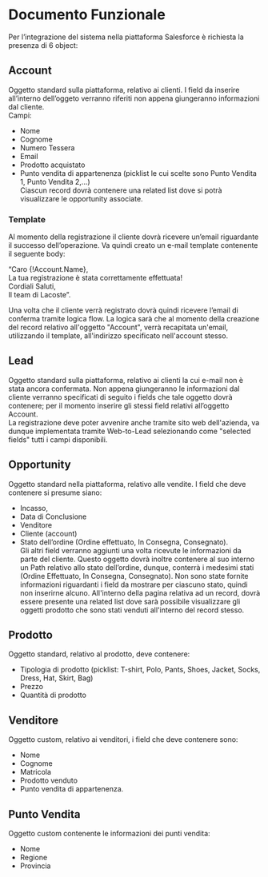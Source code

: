 
# Documento Funzionale
Per l’integrazione del sistema nella piattaforma Salesforce è richiesta la presenza di 6 object:

## Account
Oggetto standard sulla piattaforma, relativo ai clienti. I field da inserire all’interno dell’oggeto verranno riferiti non appena giungeranno informazioni dal cliente.  
Campi: 
* Nome
* Cognome
* Numero Tessera
* Email
* Prodotto acquistato
* Punto vendita di appartenenza (picklist le cui scelte sono Punto Vendita 1, Punto Vendita 2,...)  
Ciascun record dovrà contenere una related list dove si potrà visualizzare le opportunity associate.
### Template
Al momento della registrazione il cliente dovrà ricevere un’email riguardante il successo dell’operazione. Va quindi creato un e-mail template contenente il seguente body:  

“Caro {!Account.Name},  
La tua registrazione è stata correttamente effettuata!  
Cordiali Saluti,  
Il team di Lacoste”.  

Una volta che il cliente verrà registrato dovrà quindi ricevere l’email di conferma tramite logica flow. La logica sarà che al momento della creazione del record relativo all'oggetto "Account", verrà recapitata un'email, utilizzando il template, all'indirizzo specificato nell'account stesso.

## Lead 
Oggetto standard sulla piattaforma, relativo ai clienti la cui e-mail non è stata ancora confermata. Non appena giungeranno le informazioni dal cliente verranno specificati di seguito i fields che tale oggetto dovrà contenere;
per il momento inserire gli stessi field relativi all’oggetto Account.  
La registrazione deve poter avvenire anche tramite sito web dell'azienda, va dunque implementata tramite Web-to-Lead selezionando come "selected fields" tutti i campi disponibili.

## Opportunity
Oggetto standard nella piattaforma, relativo alle vendite. I field che deve contenere si presume siano:
* Incasso,
* Data di Conclusione
* Venditore
* Cliente (account)
* Stato dell’ordine (Ordine effettuato, In Consegna, Consegnato).  
Gli altri field verranno aggiunti una volta ricevute le informazioni da parte del cliente.
Questo oggetto dovrà inoltre contenere al suo interno un Path relativo allo stato dell’ordine, dunque, conterrà i medesimi stati (Ordine Effettuato, In Consegna, Consegnato). 
Non sono state fornite informazioni riguardanti i field da mostrare per ciascuno stato, quindi non inserirne alcuno.
All'interno della pagina relativa ad un record, dovrà essere presente una related list dove sarà possibile visualizzare gli oggetti prodotto che sono stati venduti all'interno del record stesso.

## Prodotto
Oggetto standard, relativo al prodotto, deve contenere:
* Tipologia di prodotto (picklist: T-shirt, Polo, Pants, Shoes, Jacket, Socks, Dress, Hat, Skirt, Bag)
* Prezzo
* Quantità di prodotto  

## Venditore
Oggetto custom, relativo ai venditori, i field che deve contenere sono:
* Nome
* Cognome
* Matricola
* Prodotto venduto
* Punto vendita di appartenenza.  

## Punto Vendita
Oggetto custom contenente le informazioni dei punti vendita:
* Nome
* Regione
* Provincia
  
